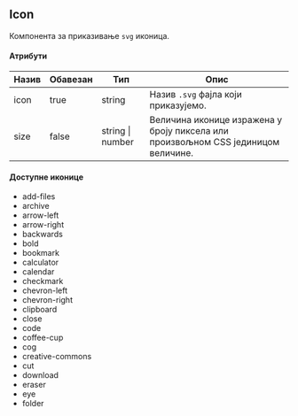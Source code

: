 ## Icon

Компонента за приказивање `svg` иконица.

#### Атрибути

| Назив | Обавезан | Тип              | Опис                                                                              |
| ----- | -------- | ---------------- | --------------------------------------------------------------------------------- |
| icon  | true     | string           | Назив `.svg` фајла који приказујемо.                                              |
| size  | false    | string \| number | Величина иконице изражена у броју пиксела или произвољном CSS јединицом величине. |

#### Доступне иконице

- add-files
- archive
- arrow-left
- arrow-right
- backwards
- bold
- bookmark
- calculator
- calendar
- checkmark
- chevron-left
- chevron-right
- clipboard
- close
- code
- coffee-cup
- cog
- creative-commons
- cut
- download
- eraser
- eye
- folder
